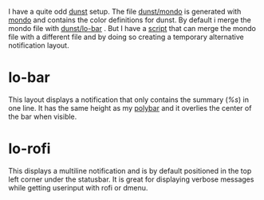 I have a quite odd [dunst](https://dunst-project.org) setup. The file [dunst/mondo](https://budrich.github.io/dots/dunst/mondo) is generated with [mondo](https://budrich.github.io/mondo) and contains the color definitions for dunst. By default i merge the mondo file with [dunst/lo-bar](https://budrich.github.io/dots/dunst/lo-bar) . But I have a [script](https://budrich.github.io/scripts/misc/dunst-layout) that can merge the mondo file with a different file and by doing so creating a temporary alternative notification layout.

# lo-bar

This layout displays a notification that only contains the summary (*%s*) in one line. It has the same height as my [polybar](https://budrich.github.io/dots/polybar/budbar) and it overlies the center of the bar when visible.  

# lo-rofi

This displays a multiline notification and is by default positioned in the top left corner under the statusbar. It is great for displaying verbose messages while getting userinput with rofi or dmenu.

